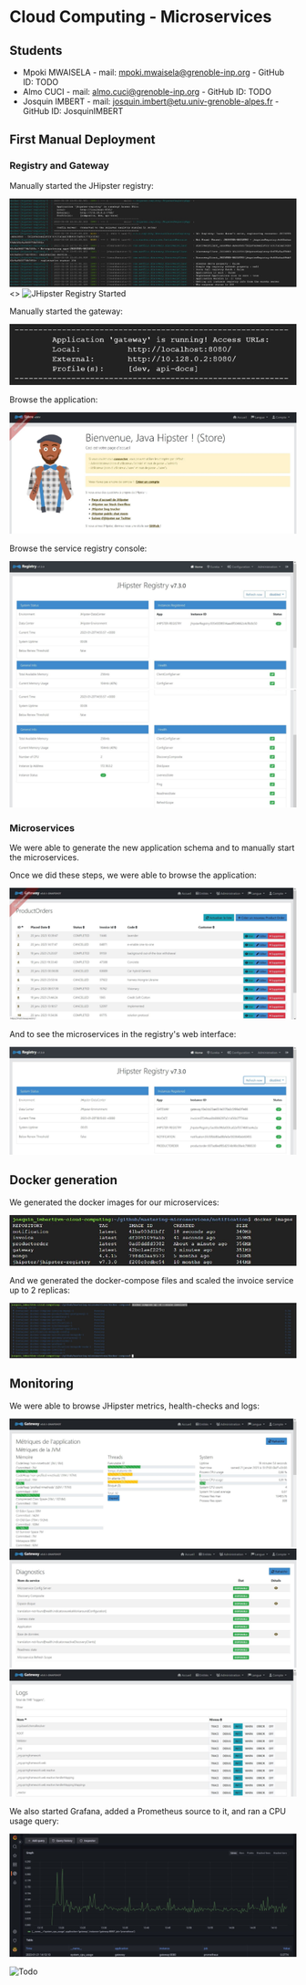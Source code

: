 # Cloud Computing - Microservices

## Students

- Mpoki MWAISELA - mail: mpoki.mwaisela@grenoble-inp.org - GitHub ID: TODO
- Almo CUCI - mail: almo.cuci@grenoble-inp.org - GitHub ID: TODO
- Josquin IMBERT - mail: josquin.imbert@etu.univ-grenoble-alpes.fr - GitHub ID: JosquinIMBERT

## First Manual Deployment

### Registry and Gateway

Manually started the JHipster registry:

![JHipster Registry Started](./microservice_jhipster_registry_running.JPG "JHipster Registry Manual Start")
<> ![JHipster Registry Started](https://github.com/[username]/[reponame]/blob/[branch]/image.jpg?raw=true "JHipster Registry Manual Start")

Manually started the gateway:

![Gateway Started](gateway_running.JPG "Gateway Manual Start")

Browse the application:

![Application](./microservice_app.JPG "Application")

Browse the service registry console:

![JHipster Registry 1](./jhipster_registry_1.JPG "JHipster Registry 1")
![JHipster Registry 2](./jhipster_registry_2.JPG "JHipster Registry 2")


### Microservices

We were able to generate the new application schema and to manually start the microservices.

Once we did these steps, we were able to browse the application:

![Application Loaded](./loaded_product_order_microservice.JPG "Application Loaded")

And to see the microservices in the registry's web interface:

![Registered Microservices](./jhipster_registry_services_up.JPG "Registered Microservices")



## Docker generation

We generated the docker images for our microservices:

![Docker Images](./docker_images.JPG "Docker Images")

And we generated the docker-compose files and scaled the invoice service up to 2 replicas:

![Docker Compose](./docker_compose_scale_up.JPG "Docker Compose")



## Monitoring

We were able to browse JHipster metrics, health-checks and logs:

![JHipster Metrics](./jhipster_metrics.JPG "JHipster Metrics")
![JHipster Health Checks](./jhipster_health_checks.JPG "JHipster Health Checks")
![JHipster Logs](./jhipster_logs.JPG "JHipster Logs")

We also started Grafana, added a Prometheus source to it, and ran a CPU usage query:

![Grafana Prometheus](./grafana_prometheus.JPG "Grafana Prometheus")






![Todo](./todo "Todo")